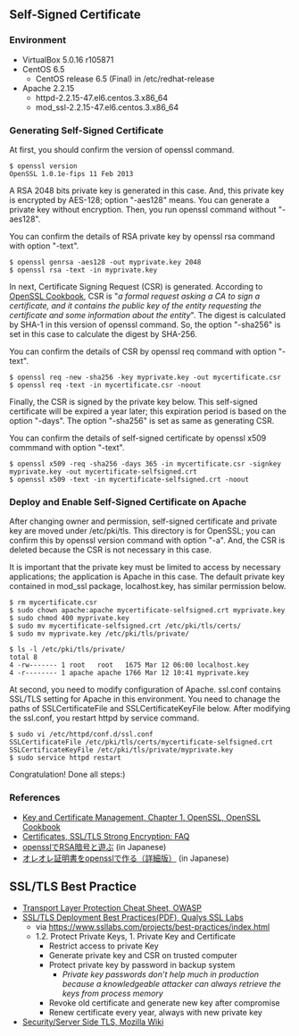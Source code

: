 ## Self-Signed Certificate
### Environment
- VirtualBox 5.0.16 r105871
- CentOS 6.5
  - CentOS release 6.5 (Final) in /etc/redhat-release
- Apache 2.2.15
  - httpd-2.2.15-47.el6.centos.3.x86_64
  - mod_ssl-2.2.15-47.el6.centos.3.x86_64

### Generating Self-Signed Certificate
At first, you should confirm the version of openssl command.
```
$ openssl version
OpenSSL 1.0.1e-fips 11 Feb 2013
```
A RSA 2048 bits private key is generated in this case. And, this private key
is encrypted by AES-128; option "-aes128" means. You can generate a private
key without encryption. Then, you run openssl command without "-aes128".

You can confirm the details of RSA private key by openssl rsa command with option "-text".
```
$ openssl genrsa -aes128 -out myprivate.key 2048
$ openssl rsa -text -in myprivate.key
```

In next, Certificate Signing Request (CSR) is generated.
According to [OpenSSL Cookbook](https://www.feistyduck.com/library/openssl-cookbook/online/ch-openssl.html#openssl-creating-csrs),
CSR is "*a formal request asking a CA to sign a certificate, and it contains the public key of the entity requesting the certificate and some information about the entity*".
The digest is calculated by SHA-1 in this version of openssl command.
So, the option "-sha256" is set in this case to calculate the digest by SHA-256.

You can confirm the details of CSR by openssl req command with option "-text".
```
$ openssl req -new -sha256 -key myprivate.key -out mycertificate.csr
$ openssl req -text -in mycertificate.csr -noout
```

Finally, the CSR is signed by the private key below. This self-signed certificate
will be expired a year later; this expiration period is based on the option "-days".
The option "-sha256" is set as same as generating CSR.

You can confirm the details of self-signed certificate by openssl x509 commmand with option "-text".
```
$ openssl x509 -req -sha256 -days 365 -in mycertificate.csr -signkey myprivate.key -out mycertificate-selfsigned.crt
$ openssl x509 -text -in mycertificate-selfsigned.crt -noout
```

### Deploy and Enable Self-Signed Certificate on Apache
After changing owner and permission, self-signed certificate and private key
are moved under /etc/pki/tls. This directory is for OpenSSL; you can confirm
this by openssl version command with option "-a". And, the CSR is deleted
because the CSR is not necessary in this case.

It is important that the private key must be limited to access by necessary
applications; the application is Apache in this case. The default private key
contained in mod_ssl package, localhost.key, has similar permission below.
```
$ rm mycertificate.csr
$ sudo chown apache:apache mycertificate-selfsigned.crt myprivate.key
$ sudo chmod 400 myprivate.key
$ sudo mv mycertificate-selfsigned.crt /etc/pki/tls/certs/
$ sudo mv myprivate.key /etc/pki/tls/private/
```
```
$ ls -l /etc/pki/tls/private/
total 8
4 -rw------- 1 root   root   1675 Mar 12 06:00 localhost.key
4 -r-------- 1 apache apache 1766 Mar 12 10:41 myprivate.key
```

At second, you need to modify configuration of Apache.
ssl.conf contains SSL/TLS setting for Apache in this environment.
You need to chanage the paths of SSLCertificateFile and SSLCertificateKeyFile below.
After modifying the ssl.conf, you restart httpd by service command.
```
$ sudo vi /etc/httpd/conf.d/ssl.conf
SSLCertificateFile /etc/pki/tls/certs/mycertificate-selfsigned.crt
SSLCertificateKeyFile /etc/pki/tls/private/myprivate.key
$ sudo service httpd restart
```

Congratulation! Done all steps:)

### References
- [Key and Certificate Management, Chapter 1. OpenSSL, OpenSSL Cookbook](https://www.feistyduck.com/library/openssl-cookbook/online/ch-openssl.html#openssl-key-and-certificate-management)
- [Certificates, SSL/TLS Strong Encryption: FAQ](https://httpd.apache.org/docs/2.4/ssl/ssl_faq.html#aboutcerts)
- [opensslでRSA暗号と遊ぶ](http://d.hatena.ne.jp/ozuma/20130510/1368114329) (in Japanese)
- [オレオレ証明書をopensslで作る（詳細版）](http://d.hatena.ne.jp/ozuma/20130511/1368284304) (in Japanese)


## SSL/TLS Best Practice
- [Transport Layer Protection Cheat Sheet, OWASP](https://www.owasp.org/index.php/Transport_Layer_Protection_Cheat_Sheet)
- [SSL/TLS Deployment Best Practices(PDF), Qualys SSL Labs](https://www.ssllabs.com/downloads/SSL_TLS_Deployment_Best_Practices.pdf)
  - via https://www.ssllabs.com/projects/best-practices/index.html
  - 1.2. Protect Private Keys, 1. Private Key and Certificate
    - Restrict access to private Key
    - Generate private key and CSR on trusted computer
    - Protect private key by password in backup system
      - *Private key passwords don’t help much in production because a knowledgeable attacker can always retrieve the keys from process memory*
    - Revoke old certificate and generate new key after compromise
    - Renew certificate every year, always with new private key
- [Security/Server Side TLS, Mozilla Wiki](https://wiki.mozilla.org/Security/Server_Side_TLS)
